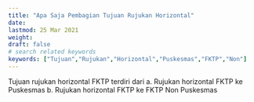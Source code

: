 ```yaml
---
title: "Apa Saja Pembagian Tujuan Rujukan Horizontal"
date: 
lastmod: 25 Mar 2021
weight: 
draft: false
# search related keywords
keywords: ["Tujuan","Rujukan","Horizontal","Puskesmas","FKTP","Non"]
---
```


Tujuan rujukan horizontal FKTP terdiri dari
a. Rujukan horizontal FKTP ke Puskesmas
b. Rujukan horizontal FKTP ke FKTP Non Puskesmas